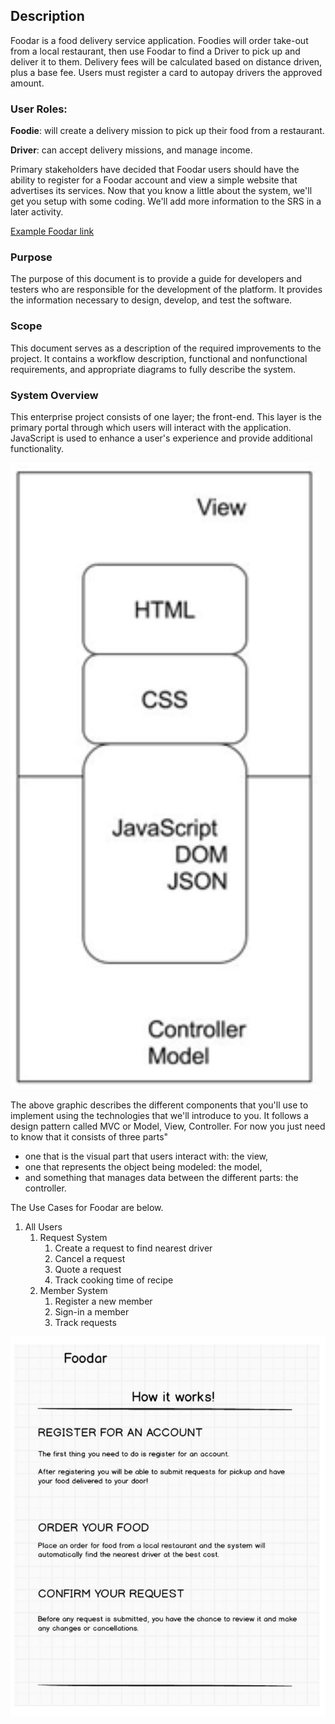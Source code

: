## Description

Foodar is a food delivery service application. Foodies will order take-out from
a local restaurant, then use Foodar to find a Driver to pick up and deliver it
to them. Delivery fees will be calculated based on distance driven, plus a
base fee. Users must register a card to autopay drivers the approved amount.

 

### User Roles:

**Foodie**: will create a delivery mission to pick up their food from a restaurant.

**Driver**: can accept delivery missions, and manage income.
 

Primary stakeholders have decided that Foodar users should have the ability to
register for a Foodar account and view a simple website that advertises its
services. Now that you know a little about the system, we'll get you setup with
some coding. We'll add more information to the SRS in a later activity.

[Example Foodar link](http://showcase.revature.com/foodar100/)


### Purpose

The purpose of this document is to provide a guide for developers and testers who are responsible for the development of the platform. It provides the information necessary to design, develop, and test the software.


### Scope

This document serves as a description of the required improvements to the project. It contains a workflow description, functional and nonfunctional requirements, and appropriate diagrams to fully describe the system.


### System Overview

This enterprise project consists of one layer; the front-end. This layer is the primary portal through which users will interact with the application. JavaScript is used to enhance a user's experience and provide additional functionality.

 
![Model View Controller - MVC](./images/img_MVC.jpg)


The above graphic describes the different components that you'll use to implement using the technologies that we'll introduce to you. It follows a design pattern called MVC or Model, View, Controller. For now you just need to know that it consists of three parts"

- one that is the visual part that users interact with: the view,
- one that represents the object being modeled: the model,
- and something that manages data between the different parts: the controller.


The Use Cases for Foodar are below.

1. All Users
    1. Request System
        1. Create a request to find nearest driver
        2. Cancel a request
        3. Quote a request
        4. Track cooking time of recipe
    2. Member System
        1. Register a new member
        2. Sign-in a member
        3. Track requests


![about.html wireframe](./images/img_ABOUT_wireframe.JPG)

